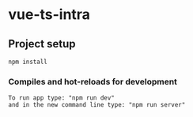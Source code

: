# vue-ts-intra

## Project setup

```
npm install
```

### Compiles and hot-reloads for development

```
To run app type: "npm run dev"
and in the new command line type: "npm run server"
```
